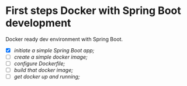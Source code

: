# First steps Docker with Spring Boot development

Docker ready dev environment with Spring Boot. 

- [x] _initiate a simple Spring Boot app;_
- [ ] _create a simple docker image;_
- [ ] _configure Dockerfile;_
- [ ] _build that docker image;_
- [ ] _get docker up and running;_
